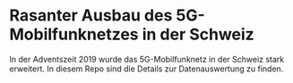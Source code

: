 # Rasanter Ausbau des 5G-Mobilfunknetzes in der Schweiz

In der Adventszeit 2019 wurde das 5G-Mobilfunknetz in der Schweiz stark erweitert. In diesem Repo sind die Details zur Datenauswertung zu finden. 
